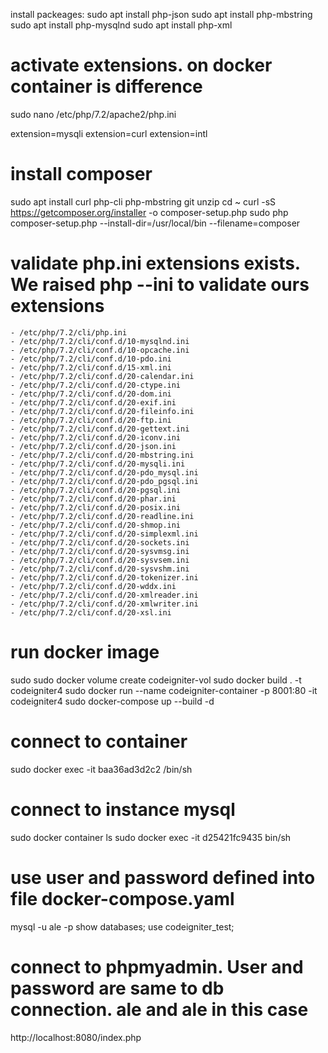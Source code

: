 install packeages:
sudo apt install php-json
sudo apt install php-mbstring
sudo apt install php-mysqlnd
sudo apt install php-xml


# activate extensions. on docker container is difference
sudo nano /etc/php/7.2/apache2/php.ini

extension=mysqli
extension=curl
extension=intl

# install composer
sudo apt install curl php-cli php-mbstring git unzip
cd ~
curl -sS https://getcomposer.org/installer -o composer-setup.php
sudo php composer-setup.php --install-dir=/usr/local/bin --filename=composer

# validate php.ini extensions exists. We raised php --ini to validate ours extensions

    - /etc/php/7.2/cli/php.ini
    - /etc/php/7.2/cli/conf.d/10-mysqlnd.ini
    - /etc/php/7.2/cli/conf.d/10-opcache.ini
    - /etc/php/7.2/cli/conf.d/10-pdo.ini
    - /etc/php/7.2/cli/conf.d/15-xml.ini
    - /etc/php/7.2/cli/conf.d/20-calendar.ini
    - /etc/php/7.2/cli/conf.d/20-ctype.ini
    - /etc/php/7.2/cli/conf.d/20-dom.ini
    - /etc/php/7.2/cli/conf.d/20-exif.ini
    - /etc/php/7.2/cli/conf.d/20-fileinfo.ini
    - /etc/php/7.2/cli/conf.d/20-ftp.ini
    - /etc/php/7.2/cli/conf.d/20-gettext.ini
    - /etc/php/7.2/cli/conf.d/20-iconv.ini
    - /etc/php/7.2/cli/conf.d/20-json.ini
    - /etc/php/7.2/cli/conf.d/20-mbstring.ini
    - /etc/php/7.2/cli/conf.d/20-mysqli.ini
    - /etc/php/7.2/cli/conf.d/20-pdo_mysql.ini
    - /etc/php/7.2/cli/conf.d/20-pdo_pgsql.ini
    - /etc/php/7.2/cli/conf.d/20-pgsql.ini
    - /etc/php/7.2/cli/conf.d/20-phar.ini
    - /etc/php/7.2/cli/conf.d/20-posix.ini
    - /etc/php/7.2/cli/conf.d/20-readline.ini
    - /etc/php/7.2/cli/conf.d/20-shmop.ini
    - /etc/php/7.2/cli/conf.d/20-simplexml.ini
    - /etc/php/7.2/cli/conf.d/20-sockets.ini
    - /etc/php/7.2/cli/conf.d/20-sysvmsg.ini
    - /etc/php/7.2/cli/conf.d/20-sysvsem.ini
    - /etc/php/7.2/cli/conf.d/20-sysvshm.ini
    - /etc/php/7.2/cli/conf.d/20-tokenizer.ini
    - /etc/php/7.2/cli/conf.d/20-wddx.ini
    - /etc/php/7.2/cli/conf.d/20-xmlreader.ini
    - /etc/php/7.2/cli/conf.d/20-xmlwriter.ini
    - /etc/php/7.2/cli/conf.d/20-xsl.ini


# run docker image
sudo sudo docker volume create codeigniter-vol
sudo docker build . -t codeigniter4
sudo docker run --name codeigniter-container -p 8001:80 -it codeigniter4
sudo docker-compose up --build -d

# connect to container
sudo docker exec -it baa36ad3d2c2 /bin/sh


# connect to instance mysql
sudo docker container ls
sudo docker exec -it d25421fc9435 bin/sh

# use user and password defined into file docker-compose.yaml
mysql -u ale -p
show databases;
use codeigniter_test;


# connect to phpmyadmin. User and password are same to db connection. ale and ale in this case
http://localhost:8080/index.php




